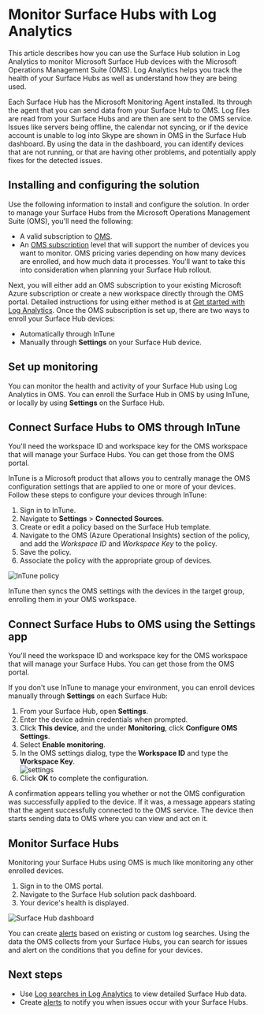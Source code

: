 <properties
    pageTitle="Monitor Surface Hubs with Log Analytics | Microsoft Azure"
    description="Use the Surface Hub solution to track the health of your Surface Hubs and understand how they are being used."
    services="log-analytics"
    documentationCenter=""
    authors="bandersmsft"
    manager="jwhit"
    editor=""/>

<tags
    ms.service="log-analytics"
    ms.workload="na"
    ms.tgt_pltfrm="na"
    ms.devlang="na"
    ms.topic="article"
    ms.date="08/11/2016"
    ms.author="banders"/>

# <a name="monitor-surface-hubs-with-log-analytics"></a>Monitor Surface Hubs with Log Analytics

This article describes how you can use the Surface Hub solution in Log Analytics to monitor Microsoft Surface Hub devices with the Microsoft Operations Management Suite (OMS). Log Analytics helps you track the health of your Surface Hubs as well as understand how they are being used.

Each Surface Hub has the Microsoft Monitoring Agent installed. Its through the agent that you can send data from your Surface Hub to OMS. Log files are read from your Surface Hubs and are then are sent to the OMS service. Issues like servers being offline, the calendar not syncing, or if the device account is unable to log into Skype are shown in OMS in the Surface Hub dashboard. By using the data in the dashboard, you can identify devices that are not running, or that are having other problems, and potentially apply fixes for the detected issues.


## <a name="installing-and-configuring-the-solution"></a>Installing and configuring the solution

Use the following information to install and configure the solution. In order to manage your Surface Hubs from the Microsoft Operations Management Suite (OMS), you'll need the following:

- A valid subscription to [OMS](http://www.microsoft.com/oms).
- An [OMS subscription](https://azure.microsoft.com/pricing/details/log-analytics/) level that will support the number of devices you want to monitor. OMS pricing varies depending on how many devices are enrolled, and how much data it processes. You'll want to take this into consideration when planning your Surface Hub rollout.

Next, you will either add an OMS subscription to your existing Microsoft Azure subscription or create a new workspace directly through the OMS portal. Detailed instructions for using either method is at [Get started with Log Analytics](log-analytics-get-started.md). Once the OMS subscription is set up, there are two ways to enroll your Surface Hub devices:

- Automatically through InTune
- Manually through **Settings** on your Surface Hub device.

## <a name="set-up-monitoring"></a>Set up monitoring

You can monitor the health and activity of your Surface Hub using Log Analytics in OMS. You can enroll the Surface Hub in OMS by using InTune, or locally by using **Settings** on the Surface Hub.

## <a name="connect-surface-hubs-to-oms-through-intune"></a>Connect Surface Hubs to OMS through InTune

You'll need the workspace ID and workspace key for the OMS workspace that will manage your Surface Hubs. You can get those from the OMS portal.

InTune is a Microsoft product that allows you to centrally manage the OMS configuration settings that are applied to one or more of your devices. Follow these steps to configure your devices through InTune:

1. Sign in to InTune.
2. Navigate to **Settings** > **Connected Sources**.
3. Create or edit a policy based on the Surface Hub template.
4. Navigate to the OMS (Azure Operational Insights) section of the policy, and add the *Workspace ID* and *Workspace Key* to the policy.
5. Save the policy.
6. Associate the policy with the appropriate group of devices.

  ![InTune policy](./media/log-analytics-surface-hubs/intune.png)

InTune then syncs the OMS settings with the devices in the target group, enrolling them in your OMS workspace.

## <a name="connect-surface-hubs-to-oms-using-the-settings-app"></a>Connect Surface Hubs to OMS using the Settings app

You'll need the workspace ID and workspace key for the OMS workspace that will manage your Surface Hubs. You can get those from the OMS portal.

If you don't use InTune to manage your environment, you can enroll devices manually through **Settings** on each Surface Hub:

1. From your Surface Hub, open **Settings**.
2. Enter the device admin credentials when prompted.
3. Click **This device**, and the under **Monitoring**, click **Configure OMS Settings**.
4. Select **Enable monitoring**.
6. In the OMS settings dialog, type the **Workspace ID** and type the **Workspace Key**.  
  ![settings](./media/log-analytics-surface-hubs/settings.png)
7. Click **OK** to complete the configuration.

A confirmation appears telling you whether or not the OMS configuration was successfully applied to the device. If it was, a message appears stating that the agent successfully connected to the OMS service. The device then starts sending data to OMS where you can view and act on it.

## <a name="monitor-surface-hubs"></a>Monitor Surface Hubs

Monitoring your Surface Hubs using OMS is much like monitoring any other enrolled devices.

1. Sign in to the OMS portal.
2. Navigate to the Surface Hub solution pack dashboard.
3. Your device's health is displayed.

  ![Surface Hub dashboard](./media/log-analytics-surface-hubs/surface-hub-dashboard.png)

You can create [alerts](log-analytics-alerts.md) based on existing or custom log searches. Using the data the OMS collects from your Surface Hubs, you can search for issues and alert on the conditions that you define for your devices.


## <a name="next-steps"></a>Next steps

- Use [Log searches in Log Analytics](log-analytics-log-searches.md) to view detailed Surface Hub data.
- Create [alerts](log-analytics-alerts.md) to notify you when issues occur with your Surface Hubs.
